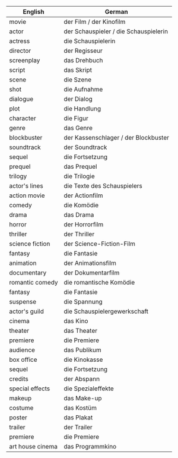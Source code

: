 
| English          | German                                |
| ---------------- | ------------------------------------- |
| movie            | der Film / der Kinofilm               |
| actor            | der Schauspieler / die Schauspielerin |
| actress          | die Schauspielerin                    |
| director         | der Regisseur                         |
| screenplay       | das Drehbuch                          |
| script           | das Skript                            |
| scene            | die Szene                             |
| shot             | die Aufnahme                          |
| dialogue         | der Dialog                            |
| plot             | die Handlung                          |
| character        | die Figur                             |
| genre            | das Genre                             |
| blockbuster      | der Kassenschlager / der Blockbuster  |
| soundtrack       | der Soundtrack                        |
| sequel           | die Fortsetzung                       |
| prequel          | das Prequel                           |
| trilogy          | die Trilogie                          |
| actor's lines    | die Texte des Schauspielers           |
| action movie     | der Actionfilm                        |
| comedy           | die Komödie                           |
| drama            | das Drama                             |
| horror           | der Horrorfilm                        |
| thriller         | der Thriller                          |
| science fiction  | der Science-Fiction-Film              |
| fantasy          | die Fantasie                          |
| animation        | der Animationsfilm                    |
| documentary      | der Dokumentarfilm                    |
| romantic comedy  | die romantische Komödie               |
| fantasy          | die Fantasie                          |
| suspense         | die Spannung                          |
| actor's guild    | die Schauspielergewerkschaft          |
| cinema           | das Kino                              |
| theater          | das Theater                           |
| premiere         | die Premiere                          |
| audience         | das Publikum                          |
| box office       | die Kinokasse                         |
| sequel           | die Fortsetzung                       |
| credits          | der Abspann                           |
| special effects  | die Spezialeffekte                    |
| makeup           | das Make-up                           |
| costume          | das Kostüm                            |
| poster           | das Plakat                            |
| trailer          | der Trailer                           |
| premiere         | die Premiere                          |
| art house cinema | das Programmkino                      |